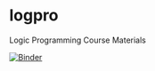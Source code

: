 # logpro

Logic Programming Course Materials

[![Binder](https://mybinder.org/badge_logo.svg)](https://mybinder.org/v2/gh/shwars/logpro/master)